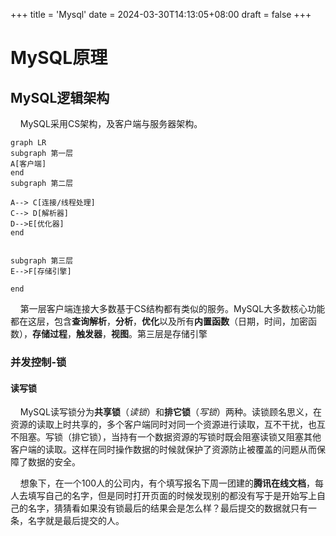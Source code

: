 +++
title = 'Mysql'
date = 2024-03-30T14:13:05+08:00
draft = false
+++

# MySQL原理

## MySQL逻辑架构

    MySQL采用CS架构，及客户端与服务器架构。

```mermaid
graph LR
subgraph 第一层
A[客户端]
end
subgraph 第二层

A--> C[连接/线程处理]
C--> D[解析器]
D-->E[优化器]
end


subgraph 第三层
E-->F[存储引擎]

end
```

    第一层客户端连接大多数基于CS结构都有类似的服务。MySQL大多数核心功能都在这层，包含**查询解析**，**分析**，**优化**以及所有**内置函数**（日期，时间，加密函数），**存储过程**，**触发器**，**视图**。第三层是存储引擎

### 并发控制-锁

#### 读写锁

    MySQL读写锁分为**共享锁**（*读锁*）和**排它锁**（*写锁*）两种。读锁顾名思义，在资源的读取上时共享的，多个客户端同时对同一个资源进行读取，互不干扰，也互不阻塞。写锁（排它锁），当持有一个数据资源的写锁时既会阻塞读锁又阻塞其他客户端的读取。这样在同时操作数据的时候就保护了资源防止被覆盖的问题从而保障了数据的安全。

    想象下，在一个100人的公司内，有个填写报名下周一团建的**腾讯在线文档**，每人去填写自己的名字，但是同时打开页面的时候发现别的都没有写于是开始写上自己的名字，猜猜看如果没有锁最后的结果会是怎么样？最后提交的数据就只有一条，名字就是最后提交的人。